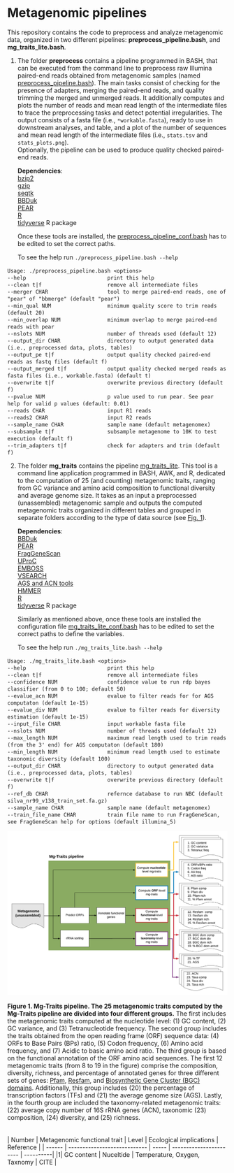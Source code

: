 # Metagenomic pipelines
This repository contains the code to preprocess and analyze metagenomic data, organized in two different pipelines: **preprocess_pipeline.bash**, and **mg_traits_lite.bash**. 

1. The folder **preprocess** contains a pipeline programmed in BASH, that can be executed from the command line to preprocess raw Illumina paired-end reads obtained from metagenomic samples (named [preprocess_pipeline.bash](https://github.com/pereiramemo/metagenomic_pipelines/blob/main/preprocess/preprocess_pipeline.bash)). The main tasks consist of checking for the presence of adapters, merging the paired-end reads, and quality trimming the merged and unmerged reads. It additionally computes and plots the number of reads and mean read length of the intermediate files to trace the preprocessing tasks and detect potential irregularities. The output consists of a fasta file (i.e., ```*workable.fasta```), ready to use in downstream analyses, and table, and a plot of the number of sequences and mean read length of the intermediate files (i.e., ```stats.tsv``` and ```stats_plots.png```).  
Optionally, the pipeline can be used to produce quality checked paired-end reads.

    **Dependencies**:  
[bzip2](http://www.bzip.org)  
[gzip](https://www.gzip.org)  
[seqtk](https://github.com/lh3/seqtk)  
[BBDuk](https://jgi.doe.gov/data-and-tools/bbtools/bb-tools-user-guide/bbduk-guide)  
[PEAR](https://cme.h-its.org/exelixis/web/software/pear)  
[R](https://www.r-project.org)  
[tidyverse](https://www.tidyverse.org) R package  

    Once these tools are installed, the [preprocess_pipeline_conf.bash](https://github.com/pereiramemo/metagenomic_pipelines/blob/main/preprocess/preprocess_pipeline_conf.bash) has to be edited to set the correct paths.

    To see the help run ```./preprocess_pipeline.bash --help```

```
Usage: ./preprocess_pipeline.bash <options>
--help                          print this help  
--clean t|f                     remove all intermediate files  
--merger CHAR                   tool to merge paired-end reads, one of "pear" of "bbmerge" (default "pear")  
--min_qual NUM                  minimum quality score to trim reads (default 20)  
--min_overlap NUM               minimum overlap to merge paired-end reads with pear  
--nslots NUM                    number of threads used (default 12)  
--output_dir CHAR               directory to output generated data (i.e., preprocessed data, plots, tables)  
--output_pe t|f                 output quality checked paired-end reads as fastq files (default f)  
--output_merged t|f             output quality checked merged reads as fasta files (i.e., workable.fasta) (default t)  
--overwrite t|f                 overwrite previous directory (default f)
--pvalue NUM                    p value used to run pear. See pear help for valid p values (default: 0.01)  
--reads CHAR                    input R1 reads  
--reads2 CHAR                   input R2 reads  
--sample_name CHAR              sample name (default metagenomex)  
--subsample t|f                 subsample metagenome to 10K to test execution (default f)  
--trim_adapters t|f             check for adapters and trim (default f)  
```

2. The folder **mg_traits** contains the pipeline [mg_traits_lite](https://github.com/pereiramemo/metagenomic_pipelines/blob/main/mg_traits/mg_traits_lite.bash). This tool is a command line application programmed in BASH, AWK, and R, dedicated to the computation of 25 (and counting) metagenomic traits, ranging from GC variance and amino acid composition to functional diversity and average genome size. It takes as an input a preprocessed (unassembled) metagenomic sample and outputs the computed metagenomic traits organized in different tables and grouped in separate folders according to the type of data source
(see [Fig. 1](#figure1)). 

    **Dependencies**:  
[BBDuk](https://jgi.doe.gov/data-and-tools/bbtools/bb-tools-user-guide/bbduk-guide)  
[PEAR](https://cme.h-its.org/exelixis/web/software/pear)  
[FragGeneScan](https://omics.informatics.indiana.edu/FragGeneScan/)  
[UProC](http://uproc.gobics.de/)  
[EMBOSS](http://emboss.sourceforge.net/)  
[VSEARCH](https://github.com/torognes/vsearch)  
[AGS and ACN tools](https://github.com/pereiramemo/AGS-and-ACN-tools)  
[HMMER](http://hmmer.org)  
[R](https://www.r-project.org)  
[tidyverse](https://www.tidyverse.org) R package  


    Similarly as mentioned above, once these tools are installed the configuration file [mg_traits_lite_conf.bash](https://github.com/pereiramemo/metagenomic_pipelines/blob/main/mg_traits/mg_traits_lite_conf.bash) has to be edited to set the correct paths to define the variables.

    To see the help run ```./mg_traits_lite.bash --help```  


```
Usage: ./mg_traits_lite.bash <options>
--help                          print this help
--clean t|f                     remove all intermediate files
--confidence NUM                confidence value to run rdp bayes classifier (from 0 to 100; default 50)
--evalue_acn NUM                evalue to filter reads for for AGS computaton (default 1e-15)
--evalue_div NUM                evalue to filter reads for diversity estimation (default 1e-15)
--input_file CHAR               input workable fasta file
--nslots NUM                    number of threads used (default 12)
--max_length NUM                maximum read length used to trim reads (from the 3' end) for AGS computaton (default 180)
--min_length NUM                minimum read length used to estimate taxonomic diversity (default 100)
--output_dir CHAR               directory to output generated data (i.e., preprocessed data, plots, tables)
--overwrite t|f                 overwrite previous directory (default f)
--ref_db CHAR                   refernce database to run NBC (default silva_nr99_v138_train_set.fa.gz) 
--sample_name CHAR              sample name (default metagenomex)
--train_file_name CHAR          train file name to run FragGeneScan, see FragGeneScan help for options (default illumina_5)

```

<a name="figure1">
</a>

![Figure 1](./figures_and_tables/Mg-Traits2.png)

__Figure 1. Mg-Traits pipeline. The 25 metagenomic traits computed by the Mg-Traits pipeline are divided into four different groups.__ 
The first includes the metagenomic traits computed at the nucleotide level: (1) GC content, (2) GC variance, and (3) Tetranucleotide frequency. 
The second group includes the traits obtained from the open reading frame (ORF) sequence data: (4) ORFs to Base Pairs (BPs) ratio, (5) Codon frequency, (6) Amino acid frequency, and (7) Acidic to basic amino acid ratio. 
The third group is based on the functional annotation of the ORF amino acid sequences. The first 12 metagenomic traits (from 8 to 19 in the figure) comprise the composition, diversity, richness, and percentage of annotated genes for three different sets of genes: 
[Pfam](https://pfam.xfam.org), [Resfam](http://www.dantaslab.org/resfams), and [Biosynthetic Gene Cluster (BGC) domains](https://doi.org/10.1101/2021.01.20.427441). 
Additionally, this group includes (20) the percentage of transcription factors (TFs) and (21) the average genome size (AGS). 
Lastly, in the fourth group are included the taxonomy-related metagenomic traits: (22) average copy number of 16S rRNA genes (ACN), taxonomic (23) composition, (24) diversity, and (25) richness.
\
\
\
| Number | Metagenomic functional trait | Level | Ecological implications | Reference |
| ------ | ---------------------------- | ----- | ----------------------- | ----------|
|1| GC content | Nuceltide | Temperature, Oxygen, Taxnomy | CITE |

